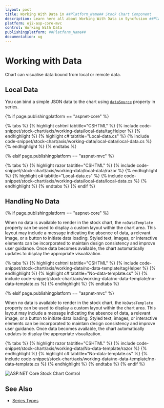 ```yaml
---
layout: post
title: Working With Data in ##Platform_Name## Stock Chart Component
description: Learn here all about Working With Data in Syncfusion ##Platform_Name## Stock Chart component of Syncfusion Essential JS 2 and more.
platform: ej2-asp-core-mvc
control: Working With Data
publishingplatform: ##Platform_Name##
documentation: ug
---
```



<!-- markdownlint-disable MD036 -->

# Working with Data

Chart can visualise data bound from local or remote data.

## Local Data

You can bind a simple JSON data to the chart using [`dataSource`](https://help.syncfusion.com/cr/aspnetcore-js2/Syncfusion.EJ2.Charts.StockChartStockChartSeries.html#Syncfusion_EJ2_Charts_StockChartStockChartSeries_DataSource) property in series.

{% if page.publishingplatform == "aspnet-core" %}

{% tabs %}
{% highlight cshtml tabtitle="CSHTML" %}
{% include code-snippet/stock-chart/axis/working-data/local-data/tagHelper %}
{% endhighlight %}
{% highlight c# tabtitle="Local-data.cs" %}
{% include code-snippet/stock-chart/axis/working-data/local-data/local-data.cs %}
{% endhighlight %}
{% endtabs %}

{% elsif page.publishingplatform == "aspnet-mvc" %}

{% tabs %}
{% highlight razor tabtitle="CSHTML" %}
{% include code-snippet/stock-chart/axis/working-data/local-data/razor %}
{% endhighlight %}
{% highlight c# tabtitle="Local-data.cs" %}
{% include code-snippet/stock-chart/axis/working-data/local-data/local-data.cs %}
{% endhighlight %}
{% endtabs %}
{% endif %}

## Handling No Data

{% if page.publishingplatform == "aspnet-core" %}

When no data is available to render in the stock chart, the `noDataTemplate` property can be used to display a custom layout within the chart area. This layout may include a message indicating the absence of data, a relevant image, or a button to initiate data loading. Styled text, images, or interactive elements can be incorporated to maintain design consistency and improve user guidance. Once data becomes available, the chart automatically updates to display the appropriate visualization.

{% tabs %}
{% highlight cshtml tabtitle="CSHTML" %}
{% include code-snippet/stock-chart/axis/working-data/no-data-template/tagHelper %}
{% endhighlight %}
{% highlight c# tabtitle="No-data-template.cs" %}
{% include code-snippet/stock-chart/axis/working-data/no-data-template/no-data-template.cs %}
{% endhighlight %}
{% endtabs %}

{% elsif page.publishingplatform == "aspnet-mvc" %}

When no data is available to render in the stock chart, the `NoDataTemplate` property can be used to display a custom layout within the chart area. This layout may include a message indicating the absence of data, a relevant image, or a button to initiate data loading. Styled text, images, or interactive elements can be incorporated to maintain design consistency and improve user guidance. Once data becomes available, the chart automatically updates to display the appropriate visualization.

{% tabs %}
{% highlight razor tabtitle="CSHTML" %}
{% include code-snippet/stock-chart/axis/working-data/No-data-template/razor %}
{% endhighlight %}
{% highlight c# tabtitle="No-data-template.cs" %}
{% include code-snippet/stock-chart/axis/working-data/no-data-template/no-data-template.cs %}
{% endhighlight %}
{% endtabs %}
{% endif %}

![ASP.NET Core Stock Chart Control](images/nodatatemplate-stockchart.png)

## See Also

* [Series Types](./series-types/)
